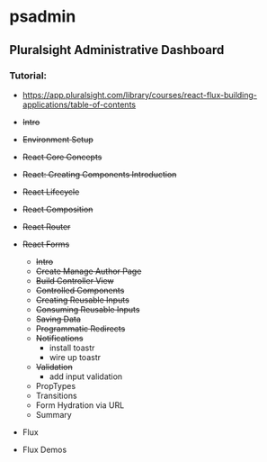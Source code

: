 # psadmin

## Pluralsight Administrative Dashboard

### Tutorial:
- https://app.pluralsight.com/library/courses/react-flux-building-applications/table-of-contents



- ~~Intro~~
- ~~Environment Setup~~
- ~~React Core Concepts~~
- ~~React: Creating Components Introduction~~
- ~~React Lifecycle~~
- ~~React Composition~~
- ~~React Router~~
- ~~React Forms~~
  - ~~Intro~~
  - ~~Create Manage Author Page~~
  - ~~Build Controller View~~
  - ~~Controlled Components~~
  - ~~Creating Reusable Inputs~~
  - ~~Consuming Reusable Inputs~~
  - ~~Saving Data~~
  - ~~Programmatic Redirects~~
  - ~~Notifications~~
    - install toastr
    - wire up toastr
  - ~~Validation~~
    - add input validation
  - PropTypes
  - Transitions
  - Form Hydration via URL
  - Summary
- Flux
- Flux Demos
